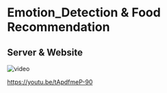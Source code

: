 # Emotion_Detection & Food Recommendation 
## Server & Website 

![video](https://user-images.githubusercontent.com/110795502/207795071-6a93c9af-8090-4e20-9f2c-2a05a6694426.gif)


https://youtu.be/tApdfmeP-90
